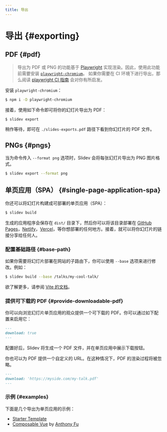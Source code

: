 ```yaml
---
title: 导出
---
```


# 导出 {#exporting}

## PDF {#pdf}

> 导出为 PDF 或 PNG 的功能基于 [Playwright](https://playwright.dev) 实现渲染。因此，使用此功能前需要安装 [`playwright-chromium`](https://playwright.dev/docs/installation#download-single-browser-binary)。
> 如果你需要在 CI 环境下进行导出，那么阅读 [playwright CI 指南](https://playwright.dev/docs/ci) 会对你有所启发。

安装 `playwright-chromium`：

```bash
$ npm i -D playwright-chromium
```

接着，使用如下命令即可将你的幻灯片导出为 PDF：

```bash
$ slidev export
```

稍作等待，即可在 `./slides-exports.pdf` 路径下看到你幻灯片的 PDF 文件。

## PNGs {#pngs}

当为命令传入 `--format png` 选项时，Slidev 会将每张幻灯片导出为 PNG 图片格式。

```bash
$ slidev export --format png
```

## 单页应用（SPA） {#single-page-application-spa}

你还可以将幻灯片构建成可部署的单页应用（SPA）：

```bash
$ slidev build
```

生成的应用程序会保存在 `dist/` 目录下，然后你可以将该目录部署在 [GitHub Pages](https://pages.github.com/)，[Netlify](https://netlify.app/)，[Vercel](https://vercel.com/)，等你想部署的任何地方。接着，就可以将你幻灯片的链接分享给任何人。

### 配置基础路径 {#base-path}

如果你需要将幻灯片部署在网站的子路由下，你可以使用 `--base` 选项来进行修改。例如：

```bash
$ slidev build --base /talks/my-cool-talk/
```

欲了解更多，请参阅 [Vite 的文档](https://cn.vitejs.dev/guide/build.html#public-base-path)。

### 提供可下载的 PDF {#provide-downloadable-pdf}

你可以向浏览幻灯片单页应用的观众提供一个可下载的 PDF。你可以通过如下配置来启用它：

```md
---
download: true
---
```

配置好后，Slidev 将生成一个 PDF 文件，并在单页应用中展示下载按钮。

你也可以为 PDF 提供一个自定义的 URL。在这种情况下，PDF 的渲染过程将被忽略。

```md
---
download: 'https://myside.com/my-talk.pdf'
---
```

### 示例 {#examples}

下面是几个导出为单页应用的示例：

- [Starter Template](https://sli.dev/demo/starter)
- [Composable Vue](https://talks.antfu.me/2021/composable-vue) by [Anthony Fu](https://github.com/antfu)
